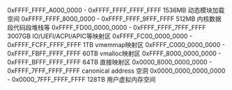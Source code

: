 0xFFFF_FFFF_A000_0000 - 0xFFFF_FFFF_FFFF_FFFF   1536MB 动态模块加载空间
0xFFFF_FFFF_8000_0000 - 0xFFFF_FFFF_9FFF_FFFF   512MB 内核数据段代码段堆栈等
0xFFFF_FD00_0000_0000 - 0xFFFF_FFFF_7FFF_FFFF   3007GB IO/UEFI/ACPI/APIC等映射区 
0xFFFF_FC00_0000_0000 - 0xFFFF_FCFF_FFFF_FFFF   1TB vmemmap映射区
0xFFFF_C000_0000_0000 - 0xFFFF_FBFF_FFFF_FFFF   60TB vmalloc映射区
0xFFFF_8000_0000_0000 - 0xFFFF_BFFF_FFFF_FFFF   64TB 直接映射区
0x0000_8000_0000_0000 - 0xFFFF_7FFF_FFFF_FFFF   canonical address 空洞 
0x0000_0000_0000_0000 - 0x0000_7FFF_FFFF_FFFF   128TB 用户虚拟内存空间